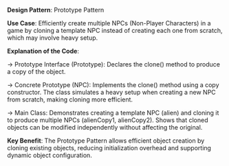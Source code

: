 **Design Pattern**: Prototype Pattern

**Use Case**: Efficiently create multiple NPCs (Non-Player Characters) in a game by cloning a template NPC instead of creating each one from scratch, which may involve heavy setup.

**Explanation of the Code**:

-> Prototype Interface (Prototype<T>): Declares the clone() method to produce a copy of the object.

-> Concrete Prototype (NPC): Implements the clone() method using a copy constructor. The class simulates a heavy setup when creating a new NPC from scratch, making cloning more efficient.

-> Main Class: Demonstrates creating a template NPC (alien) and cloning it to produce multiple NPCs (alienCopy1, alienCopy2). Shows that cloned objects can be modified independently without affecting the original.


**Key Benefit**: The Prototype Pattern allows efficient object creation by cloning existing objects, reducing initialization overhead and supporting dynamic object configuration.
